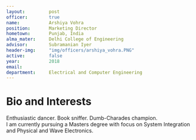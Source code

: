 ```yaml
---
layout:     	post
officer: 		true
name:      		Arshiya Vohra
position: 		Marketing Director
hometown: 		Punjab, India
alma_mater: 	Delhi College of Engineering
advisor: 		Subramanian Iyer
header-img: 	"img/officers/arshiya_vohra.PNG"
active: 		false
year:  			2018
email: 			
department: 	Electrical and Computer Engineering
---
```


# Bio and Interests
Enthusiastic dancer. Book sniffer. Dumb-Charades champion.<br>
I am currently pursuing a Masters degree with focus on System Integration and Physical and Wave Electronics.

